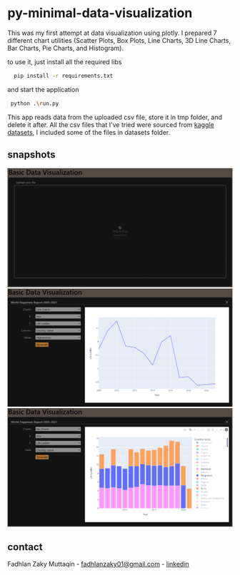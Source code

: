 # py-minimal-data-visualization

This was my first attempt at data visualization using plotly.
I prepared 7 different chart utilities (Scatter Plots, Box Plots, Line Charts, 3D Line Charts, Bar Charts, Pie Charts, and Histogram).

to use it, just install all the required libs
```sh
  pip install -r requirements.txt
 ```
 
 and start the application
 ```sh
  python .\run.py
 ```
 
 This app reads data from the uploaded csv file, store it in tmp folder, and delete it after. All the csv files that I've tried were sourced from [kaggle datasets](https://www.kaggle.com/datasets), I included some of the files in datasets folder.
 
 ## snapshots
 ![main](/images/main.png)
 ![line-charts](/images/line-charts.png)
 ![bar-charts](/images/bar-charts.png)

## contact
Fadhlan Zaky Muttaqin - fadhlanzaky01@gmail.com - [linkedin](https://www.linkedin.com/in/fadhlanzaky/)
